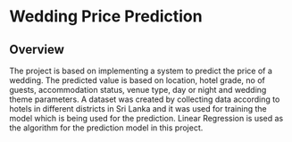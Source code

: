 # Wedding Price Prediction

## Overview
The project is based on implementing a system to predict the price of a wedding. The predicted value is based on location, hotel grade, no of guests, accommodation status, venue type, day or night and wedding theme parameters. A dataset was created by collecting data according to hotels in different districts in Sri Lanka and it was used for training the model which is being used for the prediction. Linear Regression is used as the algorithm for the prediction model in this project.


